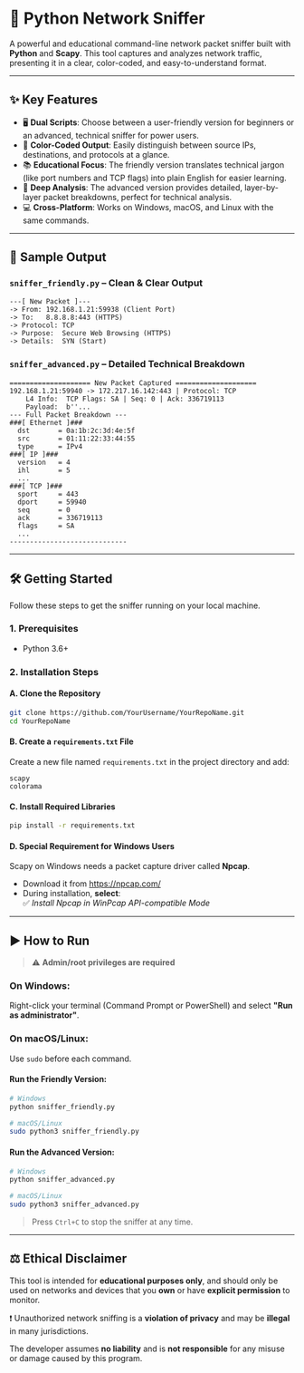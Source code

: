 # 🐍 Python Network Sniffer

A powerful and educational command-line network packet sniffer built with **Python** and **Scapy**. This tool captures and analyzes network traffic, presenting it in a clear, color-coded, and easy-to-understand format.

---

## ✨ Key Features

- 🖥️ **Dual Scripts**: Choose between a user-friendly version for beginners or an advanced, technical sniffer for power users.
- 🎨 **Color-Coded Output**: Easily distinguish between source IPs, destinations, and protocols at a glance.
- 📚 **Educational Focus**: The friendly version translates technical jargon (like port numbers and TCP flags) into plain English for easier learning.
- 🔧 **Deep Analysis**: The advanced version provides detailed, layer-by-layer packet breakdowns, perfect for technical analysis.
- 💻 **Cross-Platform**: Works on Windows, macOS, and Linux with the same commands.

---

## 📸 Sample Output

### `sniffer_friendly.py` – Clean & Clear Output

```
---[ New Packet ]---
-> From: 192.168.1.21:59938 (Client Port)
-> To:   8.8.8.8:443 (HTTPS)
-> Protocol: TCP
-> Purpose:  Secure Web Browsing (HTTPS)
-> Details:  SYN (Start)
```

### `sniffer_advanced.py` – Detailed Technical Breakdown

```
==================== New Packet Captured ====================
192.168.1.21:59940 -> 172.217.16.142:443 | Protocol: TCP
    L4 Info:  TCP Flags: SA | Seq: 0 | Ack: 336719113
    Payload:  b''...
--- Full Packet Breakdown ---
###[ Ethernet ]###
  dst       = 0a:1b:2c:3d:4e:5f
  src       = 01:11:22:33:44:55
  type      = IPv4
###[ IP ]###
  version   = 4
  ihl       = 5
  ...
###[ TCP ]###
  sport     = 443
  dport     = 59940
  seq       = 0
  ack       = 336719113
  flags     = SA
  ...
-----------------------------
```

---

## 🛠️ Getting Started

Follow these steps to get the sniffer running on your local machine.

### 1. Prerequisites

- Python 3.6+

### 2. Installation Steps

#### A. Clone the Repository

```bash
git clone https://github.com/YourUsername/YourRepoName.git
cd YourRepoName
```

#### B. Create a `requirements.txt` File

Create a new file named `requirements.txt` in the project directory and add:

```
scapy
colorama
```

#### C. Install Required Libraries

```bash
pip install -r requirements.txt
```

#### D. Special Requirement for Windows Users

Scapy on Windows needs a packet capture driver called **Npcap**.

- Download it from https://npcap.com/
- During installation, **select**:  
  ✅ _Install Npcap in WinPcap API-compatible Mode_

---

## ▶️ How to Run

> ⚠️ **Admin/root privileges are required**

### On **Windows**:

Right-click your terminal (Command Prompt or PowerShell) and select **"Run as administrator"**.

### On **macOS/Linux**:

Use `sudo` before each command.

#### Run the Friendly Version:

```bash
# Windows
python sniffer_friendly.py

# macOS/Linux
sudo python3 sniffer_friendly.py
```

#### Run the Advanced Version:

```bash
# Windows
python sniffer_advanced.py

# macOS/Linux
sudo python3 sniffer_advanced.py
```

> Press `Ctrl+C` to stop the sniffer at any time.

---

## ⚖️ Ethical Disclaimer

This tool is intended for **educational purposes only**, and should only be used on networks and devices that you **own** or have **explicit permission** to monitor.

❗ Unauthorized network sniffing is a **violation of privacy** and may be **illegal** in many jurisdictions.

The developer assumes **no liability** and is **not responsible** for any misuse or damage caused by this program.
